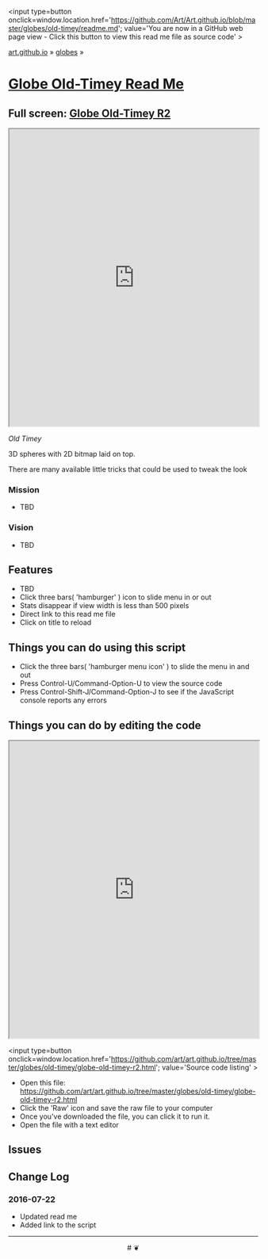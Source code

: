 <span style=display:none; >[You are now in a GitHub source code view - click this link to view Read Me file as a web page]
( https://art.github.io/globes/old-timey/#readme.md "View file as a web page." ) </span>
<input type=button onclick=window.location.href='https://github.com/Art/Art.github.io/blob/master/globes/old-timey/readme.md'; 
value='You are now in a GitHub web page view - Click this button to view this read me file as source code' >

[art.github.io]( https://art.github.io ) &raquo; [globes]( https://art.github.io/globes/ ) &raquo; 

[Globe Old-Timey Read Me]( https://art.github.io/globes/old-timey/#readme.md )
===


## Full screen: [Globe Old-Timey R2]( http://art.github.io/globes/old-timey/ )


<img src="" style=display:none; width=800 >

<iframe src=https://art.github.io/globes/old-timey/index.html width=100% height=600px ></iframe>


_Old Timey_


3D spheres with 2D bitmap laid on top. 

There are many available little tricks that could be used to tweak the look
 

### Mission

* TBD


### Vision

* TBD

## Features

* TBD
* Click three bars( 'hamburger' ) icon to slide menu in or out
* Stats disappear if view width is less than 500 pixels
* Direct link to this read me file
* Click on title to reload 


## Things you can do using this script


* Click the three bars( 'hamburger menu icon' ) to slide the menu in and out
* Press Control-U/Command-Option-U to view the source code
* Press Control-Shift-J/Command-Option-J to see if the JavaScript console reports any errors



## Things you can do by editing the code

<iframe src='https://jaanga.github.io/cookbook-html/examples/libraries/ace-editor/ace-view-r1.html#
	https://art.github.io/globes/old-timey/globe-old-timey-r2.html' width=100% height=600 ></iframe>

<input type=button onclick=window.location.href='https://github.com/art/art.github.io/tree/master/globes/old-timey/globe-old-timey-r2.html';
value='Source code listing' >


* Open this file: https://github.com/art/art.github.io/tree/master/globes/old-timey/globe-old-timey-r2.html
* Click the 'Raw' icon and save the raw file to your computer
* Once you've downloaded the file, you can click it to run it.
* Open the file with a text editor


## Issues




## Change Log

### 2016-07-22

* Updated read me
* Added link to the script

***

<center title='art.github.io ~ your 3D sunny place' >
# <a href=javascript:window.scrollTo(0,0); style=text-decoration:none; > ❦ </a>
</center>